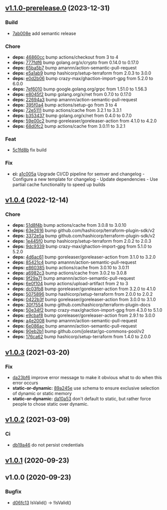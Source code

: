 
<a name="v1.1.0-prerelease.0"></a>
## [v1.1.0-prerelease.0](https://github.com/taliesins/terraform-provider-hyperv/compare/v1.0.4...v1.1.0-prerelease.0) (2023-12-31)

### Build
- [7ab008e](https://github.com/taliesins/terraform-provider-hyperv/commit/7ab008e24cac705707c648e11002378d34ad3f29) add semantic release

### Chore
- **deps:** [46860cc](https://github.com/taliesins/terraform-provider-hyperv/commit/46860cc721e49e4b83634e91c3c90978bbd470da) bump actions/checkout from 3 to 4
- **deps:** [777fdf6](https://github.com/taliesins/terraform-provider-hyperv/commit/777fdf60ec9c84d382aa02e4c345cfd1f2d8cc6a) bump golang.org/x/crypto from 0.14.0 to 0.17.0
- **deps:** [65ba5b7](https://github.com/taliesins/terraform-provider-hyperv/commit/65ba5b79f21a1cb10c6b313a0c3d23d05a4d86e7) bump amannn/action-semantic-pull-request
- **deps:** [e5a1ab9](https://github.com/taliesins/terraform-provider-hyperv/commit/e5a1ab9256f1782a9fa9f1e03bfcd43ed7d00aec) bump hashicorp/setup-terraform from 2.0.3 to 3.0.0
- **deps:** [e0d2b06](https://github.com/taliesins/terraform-provider-hyperv/commit/e0d2b065ebf59d7f314ec4ba6dcb72422b974a14) bump crazy-max/ghaction-import-gpg from 5.2.0 to 6.0.0
- **deps:** [7ef6010](https://github.com/taliesins/terraform-provider-hyperv/commit/7ef6010f7cdcfdd9bb93c464fcfacf34716f2e19) bump google.golang.org/grpc from 1.51.0 to 1.56.3
- **deps:** [e8045f2](https://github.com/taliesins/terraform-provider-hyperv/commit/e8045f2914f902dfddd8cbb0abc7d3f052d9dc1d) bump golang.org/x/net from 0.7.0 to 0.17.0
- **deps:** [22694a3](https://github.com/taliesins/terraform-provider-hyperv/commit/22694a3e439f80f72b2aa29a524aa74d3fd8c23c) bump amannn/action-semantic-pull-request
- **deps:** [395f0a4](https://github.com/taliesins/terraform-provider-hyperv/commit/395f0a432aca0cdf75d898b8058cb390c6e340b7) bump actions/setup-go from 3 to 4
- **deps:** [72e5111](https://github.com/taliesins/terraform-provider-hyperv/commit/72e51115e6f837449cd6422b41433b616dec8935) bump actions/cache from 3.2.1 to 3.3.1
- **deps:** [b353437](https://github.com/taliesins/terraform-provider-hyperv/commit/b3534370fbb78cac28627b01fe0f4a8b0a20f016) bump golang.org/x/net from 0.4.0 to 0.7.0
- **deps:** [59e00c2](https://github.com/taliesins/terraform-provider-hyperv/commit/59e00c28bb8bea65ec6b9ba82687308984272992) bump goreleaser/goreleaser-action from 4.1.0 to 4.2.0
- **deps:** [68d0fc2](https://github.com/taliesins/terraform-provider-hyperv/commit/68d0fc25ffb168f661110731fb58ee204189197d) bump actions/cache from 3.0.11 to 3.2.1

### Feat
- [5c1fd8b](https://github.com/taliesins/terraform-provider-hyperv/commit/5c1fd8bc40b7124718322fc1f6cbc8ee686a1462) fix build

### Fix
- **ci:** [a1c005a](https://github.com/taliesins/terraform-provider-hyperv/commit/a1c005af6500bb42040043d044a34fb92152d9ca) Upgrade CI/CD pipeline for semver and changelog - Configure a new template for changelog - Update dependencies - Use partial cache functionality to speed up builds

<a name="v1.0.4"></a>
## [v1.0.4](https://github.com/taliesins/terraform-provider-hyperv/compare/v1.0.3...v1.0.4) (2022-12-14)

### Chore
- **deps:** [51d8f4b](https://github.com/taliesins/terraform-provider-hyperv/commit/51d8f4b2b809c38ec3adab7c34291c959ad70483) bump actions/cache from 3.0.8 to 3.0.10
- **deps:** [63e2616](https://github.com/taliesins/terraform-provider-hyperv/commit/63e2616c0d29d925ec3a255c0d1eea7bc5791798) bump github.com/hashicorp/terraform-plugin-sdk/v2
- **deps:** [3372e5a](https://github.com/taliesins/terraform-provider-hyperv/commit/3372e5af4c5283162bca53a567a36afd50c3ae7f) bump github.com/hashicorp/terraform-plugin-sdk/v2
- **deps:** [1e445f0](https://github.com/taliesins/terraform-provider-hyperv/commit/1e445f0228f44000d4c224e720ccf477707c9023) bump hashicorp/setup-terraform from 2.0.2 to 2.0.3
- **deps:** [9dc9339](https://github.com/taliesins/terraform-provider-hyperv/commit/9dc9339b4b9263cb59abab9f124430df0a1250d1) bump crazy-max/ghaction-import-gpg from 5.1.0 to 5.2.0
- **deps:** [4d6ac61](https://github.com/taliesins/terraform-provider-hyperv/commit/4d6ac612ab4e5d1aa3038a3cf4af8f4256861cd4) bump goreleaser/goreleaser-action from 3.1.0 to 3.2.0
- **deps:** [85421c4](https://github.com/taliesins/terraform-provider-hyperv/commit/85421c43e84096755b9c06ff03f8bc9a550edfbd) bump amannn/action-semantic-pull-request
- **deps:** [e860385](https://github.com/taliesins/terraform-provider-hyperv/commit/e860385d266c3f18001e7e938f4ead363b69eec9) bump actions/cache from 3.0.10 to 3.0.11
- **deps:** [a6982c3](https://github.com/taliesins/terraform-provider-hyperv/commit/a6982c31c0c8c17d42c036208492a5011edb97bd) bump actions/cache from 3.0.2 to 3.0.8
- **deps:** [9f29a71](https://github.com/taliesins/terraform-provider-hyperv/commit/9f29a7153a06d2f101a129aa8124b508c826954d) bump amannn/action-semantic-pull-request
- **deps:** [6e0f104](https://github.com/taliesins/terraform-provider-hyperv/commit/6e0f104451bcb02498667c8622398718461af078) bump actions/upload-artifact from 2 to 3
- **deps:** [dc03fb8](https://github.com/taliesins/terraform-provider-hyperv/commit/dc03fb8bd16ad2284cc5db77c5a7461eb17955da) bump goreleaser/goreleaser-action from 3.2.0 to 4.1.0
- **deps:** [5075896](https://github.com/taliesins/terraform-provider-hyperv/commit/507589668fc6a2359104dcc49a33dfd62b1cdcb7) bump hashicorp/setup-terraform from 2.0.0 to 2.0.2
- **deps:** [0422b3f](https://github.com/taliesins/terraform-provider-hyperv/commit/0422b3fac65e271667b9ed81de639268ecf5a66b) bump goreleaser/goreleaser-action from 3.0.0 to 3.1.0
- **deps:** [30f7554](https://github.com/taliesins/terraform-provider-hyperv/commit/30f7554aacb7d02cf4e2e31e9f42ded5ecb2fd9f) bump github.com/hashicorp/terraform-plugin-docs
- **deps:** [50e34f2](https://github.com/taliesins/terraform-provider-hyperv/commit/50e34f25ddb55a480a099d840a58140d405d7340) bump crazy-max/ghaction-import-gpg from 4.3.0 to 5.1.0
- **deps:** [e9cbaf8](https://github.com/taliesins/terraform-provider-hyperv/commit/e9cbaf84b63ffb039885c5576bb14ba88319aec5) bump goreleaser/goreleaser-action from 2.9.1 to 3.0.0
- **deps:** [a4e2008](https://github.com/taliesins/terraform-provider-hyperv/commit/a4e2008de1e53018992d1ea9bd19f52e30ace7e7) bump amannn/action-semantic-pull-request
- **deps:** [6e086ac](https://github.com/taliesins/terraform-provider-hyperv/commit/6e086ac03b73f16ac9ed879b282c7c5b43780203) bump amannn/action-semantic-pull-request
- **deps:** [90eb2b1](https://github.com/taliesins/terraform-provider-hyperv/commit/90eb2b1834fc01e0595ca22f8b9442907b92dee2) bump github.com/jolestar/go-commons-pool/v2
- **deps:** [176ca62](https://github.com/taliesins/terraform-provider-hyperv/commit/176ca62bba8b2d62438621887c0b8e2963fe5e0e) bump hashicorp/setup-terraform from 1.4.0 to 2.0.0

<a name="v1.0.3"></a>
## [v1.0.3](https://github.com/taliesins/terraform-provider-hyperv/compare/v1.0.2...v1.0.3) (2021-03-20)

### Fix
- [da23bf6](https://github.com/taliesins/terraform-provider-hyperv/commit/da23bf6c7acde50fbe3bc14b2a7d5a4f0b96f3e1) improve error message to make it obvious what to do when this error occurs
- **static-or-dynamic:** [89a245e](https://github.com/taliesins/terraform-provider-hyperv/commit/89a245e71e427f846fe8144b55afc277896c31a5) use schema to ensure exclusive selection of dynamic or static memory
- **static-or-dynamic:** [da10a53](https://github.com/taliesins/terraform-provider-hyperv/commit/da10a536792f8f3cecba6c988c011eff65866812) don't default to static, but rather force people to chose static over dynamic.

<a name="v1.0.2"></a>
## [v1.0.2](https://github.com/taliesins/terraform-provider-hyperv/compare/v1.0.1...v1.0.2) (2021-03-09)

### Ci
- [db19a46](https://github.com/taliesins/terraform-provider-hyperv/commit/db19a46de238f8bdf5ce83a6694ebaf6a8e91585) do not persist credentials

<a name="v1.0.1"></a>
## [v1.0.1](https://github.com/taliesins/terraform-provider-hyperv/compare/v1.0.0...v1.0.1) (2020-09-23)

<a name="v1.0.0"></a>
## v1.0.0 (2020-09-23)

### Bugfix
- [d06fc13](https://github.com/taliesins/terraform-provider-hyperv/commit/d06fc1314f26f81989dfcdda1ff5782e627ea5e6) IsValid() -> !IsValid()
